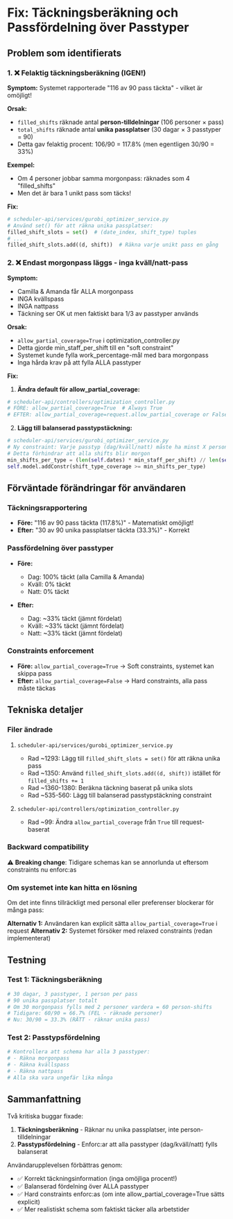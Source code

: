 # Fix: Täckningsberäkning och Passfördelning över Passtyper

## Problem som identifierats

### 1. ❌ Felaktig täckningsberäkning (IGEN!)
**Symptom:** Systemet rapporterade "116 av 90 pass täckta" - vilket är omöjligt!

**Orsak:**
- `filled_shifts` räknade antal **person-tilldelningar** (106 personer × pass)
- `total_shifts` räknade antal **unika passplatser** (30 dagar × 3 passtyper = 90)
- Detta gav felaktig procent: 106/90 = 117.8% (men egentligen 30/90 = 33%)

**Exempel:**
- Om 4 personer jobbar samma morgonpass: räknades som 4 "filled_shifts"
- Men det är bara 1 unikt pass som täcks!

**Fix:**
```python
# scheduler-api/services/gurobi_optimizer_service.py
# Använd set() för att räkna unika passplatser:
filled_shift_slots = set()  # (date_index, shift_type) tuples
# ...
filled_shift_slots.add((d, shift))  # Räkna varje unikt pass en gång
```

### 2. ❌ Endast morgonpass läggs - inga kväll/natt-pass
**Symptom:** 
- Camilla & Amanda får ALLA morgonpass
- INGA kvällspass
- INGA nattpass
- Täckning ser OK ut men faktiskt bara 1/3 av passtyper används

**Orsak:**
- `allow_partial_coverage=True` i optimization_controller.py
- Detta gjorde min_staff_per_shift till en "soft constraint"
- Systemet kunde fylla work_percentage-mål med bara morgonpass
- Inga hårda krav på att fylla ALLA passtyper

**Fix:**

1. **Ändra default för allow_partial_coverage:**
```python
# scheduler-api/controllers/optimization_controller.py
# FÖRE: allow_partial_coverage=True  # Always True
# EFTER: allow_partial_coverage=request.allow_partial_coverage or False
```

2. **Lägg till balanserad passtypstäckning:**
```python
# scheduler-api/services/gurobi_optimizer_service.py
# Ny constraint: Varje passtyp (dag/kväll/natt) måste ha minst X person-shifts
# Detta förhindrar att alla shifts blir morgon
min_shifts_per_type = (len(self.dates) * min_staff_per_shift) // len(self.shift_types)
self.model.addConstr(shift_type_coverage >= min_shifts_per_type)
```

## Förväntade förändringar för användaren

### Täckningsrapportering
- **Före:** "116 av 90 pass täckta (117.8%)" - Matematiskt omöjligt!
- **Efter:** "30 av 90 unika passplatser täckta (33.3%)" - Korrekt

### Passfördelning över passtyper
- **Före:**
  - Dag: 100% täckt (alla Camilla & Amanda)
  - Kväll: 0% täckt
  - Natt: 0% täckt
  
- **Efter:**
  - Dag: ~33% täckt (jämnt fördelat)
  - Kväll: ~33% täckt (jämnt fördelat)
  - Natt: ~33% täckt (jämnt fördelat)

### Constraints enforcement
- **Före:** `allow_partial_coverage=True` → Soft constraints, systemet kan skippa pass
- **Efter:** `allow_partial_coverage=False` → Hard constraints, alla pass måste täckas

## Tekniska detaljer

### Filer ändrade
1. `scheduler-api/services/gurobi_optimizer_service.py`
   - Rad ~1293: Lägg till `filled_shift_slots = set()` för att räkna unika pass
   - Rad ~1350: Använd `filled_shift_slots.add((d, shift))` istället för `filled_shifts += 1`
   - Rad ~1360-1380: Beräkna täckning baserat på unika slots
   - Rad ~535-560: Lägg till balanserad passtypstäckning constraint

2. `scheduler-api/controllers/optimization_controller.py`
   - Rad ~99: Ändra `allow_partial_coverage` från `True` till request-baserat

### Backward compatibility
⚠️ **Breaking change**: Tidigare schemas kan se annorlunda ut eftersom constraints nu enforc:as

### Om systemet inte kan hitta en lösning

Om det inte finns tillräckligt med personal eller preferenser blockerar för många pass:

**Alternativ 1:** Användaren kan explicit sätta `allow_partial_coverage=True` i request
**Alternativ 2:** Systemet försöker med relaxed constraints (redan implementerat)

## Testning

### Test 1: Täckningsberäkning
```python
# 30 dagar, 3 passtyper, 1 person per pass
# 90 unika passplatser totalt
# Om 30 morgonpass fylls med 2 personer vardera = 60 person-shifts
# Tidigare: 60/90 = 66.7% (FEL - räknade personer)
# Nu: 30/90 = 33.3% (RÄTT - räknar unika pass)
```

### Test 2: Passtypsfördelning
```bash
# Kontrollera att schema har alla 3 passtyper:
# - Räkna morgonpass
# - Räkna kvällspass
# - Räkna nattpass
# Alla ska vara ungefär lika många
```

## Sammanfattning

Två kritiska buggar fixade:
1. **Täckningsberäkning** - Räknar nu unika passplatser, inte person-tilldelningar
2. **Passtypsfördelning** - Enforc:ar att alla passtyper (dag/kväll/natt) fylls balanserat

Användarupplevelsen förbättras genom:
- ✅ Korrekt täckningsinformation (inga omöjliga procent!)
- ✅ Balanserad fördelning över ALLA passtyper
- ✅ Hard constraints enforc:as (om inte allow_partial_coverage=True sätts explicit)
- ✅ Mer realistiskt schema som faktiskt täcker alla arbetstider
